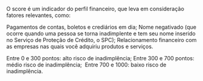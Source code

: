 O score é um indicador do perfil financeiro, que leva em consideração fatores relevantes, como:

Pagamentos de contas, boletos e crediários em dia;
Nome negativado (que ocorre quando uma pessoa se torna inadimplente e tem seu nome inserido no Serviço de Proteção de Crédito, o SPC);
Relacionamento financeiro com as empresas nas quais você adquiriu produtos e serviços.

Entre 0 e 300 pontos: alto risco de inadimplência;
Entre 300 e 700 pontos: médio risco de inadimplência; 
Entre 700 e 1000: baixo risco de inadimplência.